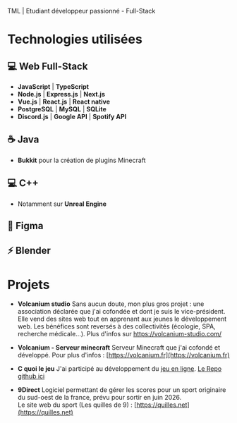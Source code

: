 TML | Etudiant développeur passionné - Full-Stack


# Technologies utilisées

## 💻 Web Full-Stack
- **JavaScript** | **TypeScript** 
- **Node.js** | **Express.js** | **Next.js**  
- **Vue.js** | **React.js** | **React native**
- **PostgreSQL** | **MySQL** | **SQLite**
- **Discord.js** | **Google API** | **Spotify API**

## ☕ Java
- **Bukkit** pour la création de plugins Minecraft  
## 💻 C++
- Notamment sur **Unreal Engine**  
## 🎨 Figma  
## ⚡ Blender

# Projets

- **Volcanium studio**
  Sans aucun doute, mon plus gros projet : une association déclarée que j'ai cofondée et dont je suis le vice-président. Elle vend des sites web tout en apprenant aux jeunes le développement web. Les bénéfices sont reversés à des collectivités (écologie, SPA, recherche médicale…).
Plus d'infos sur https://volcanium-studio.com/

- **Volcanium - Serveur minecraft**
  Serveur Minecraft que j'ai cofondé et développé. Pour plus d'infos : [https://volcanium.fr](https://volcanium.fr)

- **C quoi le jeu**
  J'ai participé au développement du [jeu en ligne](http://cquoilejeu.fr/). [Le Repo github ici](https://github.com/CQuoiLeJeu-Dev/C-Quoi-Le-Jeu)

- **9Direct**
  Logiciel permettant de gérer les scores pour un sport originaire du sud-oest de la france, prévu pour sortir en juin 2026.  
Le site web du sport (Les quilles de 9) : [https://quilles.net](https://quilles.net)
